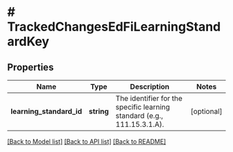 # # TrackedChangesEdFiLearningStandardKey

## Properties

Name | Type | Description | Notes
------------ | ------------- | ------------- | -------------
**learning_standard_id** | **string** | The identifier for the specific learning standard (e.g., 111.15.3.1.A). | [optional]

[[Back to Model list]](../../README.md#models) [[Back to API list]](../../README.md#endpoints) [[Back to README]](../../README.md)
